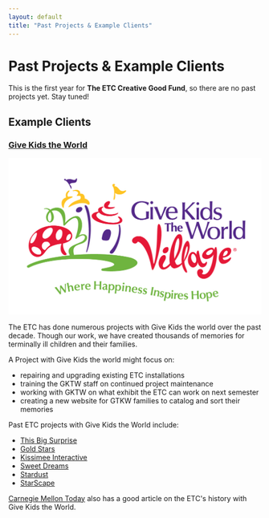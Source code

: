 ```yaml
---
layout: default
title: "Past Projects & Example Clients"
---
```


# Past Projects & Example Clients

This is the first year for **The ETC Creative Good Fund**, so there are no past projects yet.  Stay tuned!

## Example Clients

### [Give Kids the World](http://www.gktw.org/)

<div class="row">
<div class="span4">
  <img src="/images/gktw_horizontal.jpg" />
</div>
<div class="span8">
<p>The ETC has done numerous projects with Give Kids the world over the past decade.  Though our work, we have created thousands of memories for terminally ill children and their families.</p>

<p>A Project with Give Kids the world might focus on:</p>

<ul>
  <li>repairing and upgrading existing ETC installations</li>
  <li>training the GKTW staff on continued project maintenance</li>
  <li>working with GKTW on what exhibit the ETC can work on next semester</li>
  <li>creating a new website for GTKW families to catalog and sort their memories</li>
</ul>

<p>Past ETC projects with Give Kids the World include:</p>

<ul>
  <li><a href="hhttp://www.etc.cmu.edu/projects/gktw">This Big Surprise</a></li>
  <li><a href="http://etc.cmu.edu/projects/goldstars/">Gold Stars</a></li>
  <li><a href="http://www.etc.cmu.edu/projects/kissimmee-interactive/">Kissimee Interactive</a></li>
  <li><a href="http://etc.cmu.edu/projects/sweetdreams/">Sweet Dreams</a></li>
  <li><a href="http://www.etc.cmu.edu/projects/stardust/">Stardust</a></li>
  <li><a href="http://www.etc.cmu.edu/projects/starscape/">StarScape</a></li>
</ul>

<a href="http://www.carnegiemellontoday.com/article.asp?aid=1378">Carnegie Mellon Today</a> also has a good article on the ETC's history with Give Kids the World.

</div>
</div>

